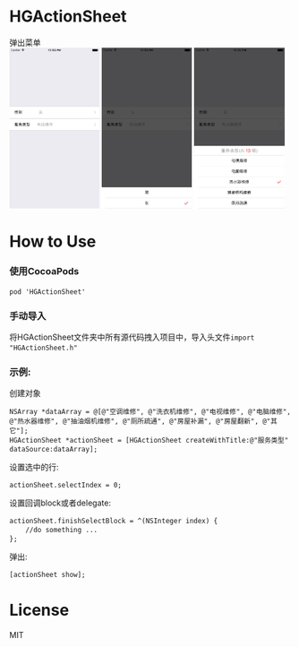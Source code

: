 # HGActionSheet
弹出菜单<br>
<img src="https://github.com/xuhonggui/HGActionSheet/raw/master/Image/image1.png" width=32% heithg=32% />
<img src="https://github.com/xuhonggui/HGActionSheet/raw/master/Image/image2.png" width=32% heithg=32% />
<img src="https://github.com/xuhonggui/HGActionSheet/raw/master/Image/image3.png" width=32% heithg=32% />
# How to Use
### 使用CocoaPods<br>
```
pod 'HGActionSheet'
```
### 手动导入<br>
将HGActionSheet文件夹中所有源代码拽入项目中，导入头文件`import "HGActionSheet.h"`<br>
### 示例:<br>
创建对象
```
NSArray *dataArray = @[@"空调维修", @"洗衣机维修", @"电视维修", @"电脑维修", @"热水器维修", @"抽油烟机维修", @"厕所疏通", @"房屋补漏", @"房屋翻新", @"其它"];
HGActionSheet *actionSheet = [HGActionSheet createWithTitle:@"服务类型" dataSource:dataArray];
```
设置选中的行:<br>
```
actionSheet.selectIndex = 0;
```
设置回调block或者delegate:<br>
```
actionSheet.finishSelectBlock = ^(NSInteger index) {
    //do something ...
};
```
弹出:<br>
```
[actionSheet show];
```
# License
MIT


